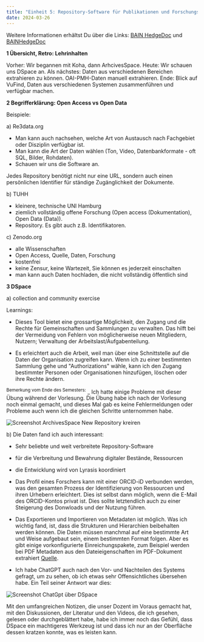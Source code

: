 ```yaml
---
title: "Einheit 5: Repository-Software für Publikationen und Forschungsdaten"
date: 2024-03-26
---
```

Weitere Informationen erhältst Du über die Links: 
<a href="https://pad.gwdg.de/ycs5WlX8R_6aiNDebpvJoA# #">BAIN HedgeDoc</a>
und <a href="https://pad.gwdg.de/suv2C7XsSrWtf9O7VRFJXg#">BAINHedgeDoc</a>

**1 Übersicht, Retro: Lehrinhalten**

Vorher: Wir begannen mit Koha, dann ArhcivesSpace.
Heute: Wir schauen uns DSpace an. 
Als nächstes: Daten aus verschiedenen Bereichen extrahieren zu können. OAI-PMH-Daten manuell extrahieren. 
Ende: Blick auf VuFind, Daten aus verschiedenen Systemen zusammenführen und verfügbar machen.

**2 Begrifferklärung: Open Access vs Open Data**

Beispiele: 

a) Re3data.org 
- Man kann auch nachsehen, welche Art von Austausch nach Fachgebiet oder Disziplin verfügbar ist.
- Man kann die Art der Daten wählen (Ton, Video, Datenbankformate - oft SQL, Bilder, Rohdaten).
- Schauen wir uns die Software an.

Jedes Repository benötigt nicht nur eine URL, sondern auch einen persönlichen Identifier für ständige Zugänglichkeit der Dokumente. 

b) TUHH
- kleinere, technische UNI Hamburg
- ziemlich vollständig offene Forschung (Open access (Dokumentation), Open Data (Data)). 
- Repository. Es gibt auch z.B. Identifikatoren.

c) Zenodo.org
- alle Wissenschaften
- Open Access, Quelle, Daten, Forschung
- kostenfrei
- keine Zensur, keine Wartezeit, Sie können es jederzeit einschalten
- man kann auch Daten hochladen, die nicht vollständig öffentlich sind

**3 DSpace**

a) collection and community exercise

Learnings:

- Dieses Tool bietet eine grossartige Möglichkeit, den Zugang und die Rechte für Gemeinschaften und Sammlungen zu verwalten. Das hilft bei der Vermeidung von Fehlern von möglicherweise neuen Mitgliedern, Nutzern; Verwaltung der Arbeitslast/Aufgabenteilung.

- Es erleichtert auch die Arbeit, weil man über eine Schnittstelle auf die Daten der Organisation zugreifen kann. Wenn ich zu einer bestimmten Sammlung gehe und "Authorizations" wähle, kann ich den Zugang bestimmter Personen oder Organisationen hinzufügen, löschen oder ihre Rechte ändern.

<sup>Bemerkung vom Ende des Semesters:</sup> _ Ich hatte einige Probleme mit dieser Übung während der Vorlesung. Die Übung habe ich nach der Vorlesung noch einmal gemacht, und dieses Mal gab es keine Fehlermeldungen oder Probleme auch wenn ich die gleichen Schritte unternommen habe.

<img src="/BAIN_lerntagebuch/docs/assets/images/10_Screenshot_2024_03_26.png" alt="Screenshot ArchivesSpace New Repository kreiren">

b) Die Daten fand ich auch interessant:
- Sehr beliebte und weit verbreitete Repository-Software
- für die Verbreitung und Bewahrung digitaler Bestände, Ressourcen
- die Entwicklung wird von Lyrasis koordiniert
- Das Profil eines Forschers kann mit einer ORCID-iD verbunden werden, was den gesamten Prozess der Identifizierung von Ressourcen und ihren Urhebern erleichtert. Dies ist selbst dann möglich, wenn die E-Mail des ORCID-Kontos privat ist. Dies sollte letztendlich auch zu einer Steigerung des Donwloads und der Nutzung führen.
- Das Exportieren und Importieren von Metadaten ist möglich. Was ich wichtig fand, ist, dass die Strukturen und Hierarchien beibehalten werden können. Die Daten müssen manchmal auf eine bestimmte Art und Weise aufgebaut sein, einem bestimmten Format folgen. Aber es gibt einige vorkonfigurierte Einreichungspakete, zum Beispiel werden bei PDF Metadaten aus den Dateieigenschaften im PDF-Dokument extrahiert <a href="https://wiki.lyrasis.org/display/DSDOC7x/Importing+and+Exporting+Content+via+Packages">Quelle<a>.
 
- Ich habe ChatGPT auch nach den Vor- und Nachteilen des Systems gefragt, um zu sehen, ob ich etwas sehr Offensichtliches übersehen habe. Ein Teil seiner Antwort war dies:

<img src="/BAIN_lerntagebuch/docs/assets/images/11_Screenshot_2024_03_26.png" alt="Screenshot ChatGpt über DSpace">

Mit den umfangreichen Notizen, die unser Dozent im Voraus gemacht hat, mit den Diskussionen, der Literatur und den Videos, die ich gesehen, gelesen oder durchgeblättert habe, habe ich immer noch das Gefühl, dass DSpace ein machtigeres Werkzeug ist und dass ich nur an der Oberfläche dessen kratzen konnte, was es leisten kann.


